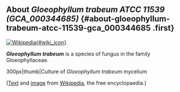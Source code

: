 About *Gloeophyllum trabeum ATCC 11539 (GCA\_000344685)* {#about-gloeophyllum-trabeum-atcc-11539-gca_000344685 .first}
--------------------------------------------------------

[![Wikipedia](/img/wikipedia_logo_v2_en.png){#wiki_icon}](http://en.wikipedia.org/wiki/Gloeophyllum_trabeum)

***Gloeophyllum trabeum*** is a species of fungus in the family
Gloeophyllaceae.

300px\|thumb\|Culture of *Gloeophyllum trabeum* mycelium

([Text](http://en.wikipedia.org/wiki/Gloeophyllum_trabeum) and
[image](https://commons.wikimedia.org/wiki/File:Gloeophyllum_sepiarium_-_20070610-01.jpg)
from [Wikipedia](http://en.wikipedia.org/), the free encyclopaedia.)
